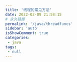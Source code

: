 ```yaml
---
title: '线程的常见方法'
date: 2022-02-09 21:58:15
# 永久链接
permalink: '/java/threadfuncs'
sidebar: 'auto'
isShowComment: true
categories:
 - java
tags:
 - null
---
```




